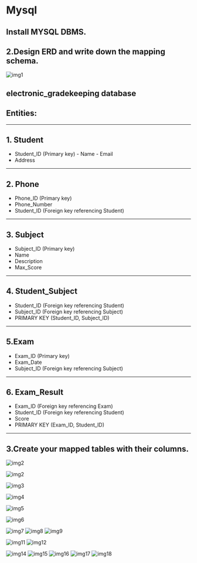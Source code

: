 # Mysql 
  ## Install MYSQL DBMS.
  ## 2.Design ERD and write down the mapping schema. 
![img1](https://github.com/heba-eldeabes/Mysql/blob/main/img/Screenshot%20from%202025-10-07%2000-28-01.png)
  ## electronic_gradekeeping database
  ## Entities:
  ---------
 ## 1. Student
   - Student_ID (Primary key)
    - Name
    - Email
  - Address
---------------------------------------------------------------
 ## 2. Phone
- Phone_ID (Primary key)
- Phone_Number
- Student_ID (Foreign key referencing Student)
---------------------------------------------------------------
 ## 3. Subject
- Subject_ID (Primary key)
- Name
- Description
- Max_Score
---------------------------------------------------------------
 ## 4. Student_Subject
- Student_ID (Foreign key referencing Student)
- Subject_ID (Foreign key referencing Subject)
- PRIMARY KEY (Student_ID, Subject_ID)
---------------------------------------------------------------
 ## 5.Exam
- Exam_ID (Primary key)
- Exam_Date
- Subject_ID (Foreign key referencing Subject)
---------------------------------------------------------------
## 6. Exam_Result
- Exam_ID (Foreign key referencing Exam)
- Student_ID (Foreign key referencing Student)
- Score
- PRIMARY KEY (Exam_ID, Student_ID)
---------------------------------------------------------------
 ## 3.Create your mapped tables with their columns. 
  ![img2](https://github.com/heba-eldeabes/Mysql/blob/main/img/Screenshot%20from%202025-10-13%2014-19-36.png) 

  ![img2](https://github.com/heba-eldeabes/Mysql/blob/main/img/Screenshot%20from%202025-10-13%2014-20-21.png)

  ![img3](https://github.com/heba-eldeabes/Mysql/blob/main/img/Screenshot%20from%202025-10-13%2014-20-37.png)
 
 ![img4](https://github.com/heba-eldeabes/Mysql/blob/main/img/Screenshot%20from%202025-10-13%2014-55-25.png)

 ![img5](https://github.com/heba-eldeabes/Mysql/blob/main/img/Screenshot%20from%202025-10-13%2014-55-43.png)

![img6](https://github.com/heba-eldeabes/Mysql/blob/main/img/Screenshot%20from%202025-10-13%2015-07-59.png)

![img7](https://github.com/heba-eldeabes/Mysql/blob/main/img/Screenshot%20from%202025-10-13%2015-10-11.png)
![img8](https://github.com/heba-eldeabes/Mysql/blob/main/img/Screenshot%20from%202025-10-13%2015-11-13.png)
![img9](https://github.com/heba-eldeabes/Mysql/blob/main/img/Screenshot%20from%202025-10-13%2015-11-44.png)

![img11](https://github.com/heba-eldeabes/Mysql/blob/main/img/Screenshot%20from%202025-10-13%2016-21-14.png)
![img12](https://github.com/heba-eldeabes/Mysql/blob/main/img/Screenshot%20from%202025-10-13%2016-22-41.png)

![img14](https://github.com/heba-eldeabes/Mysql/blob/main/img/Screenshot%20from%202025-10-14%2010-55-13.png)
![img15](https://github.com/heba-eldeabes/Mysql/blob/main/img/Screenshot%20from%202025-10-14%2011-02-08.png)
![img16](https://github.com/heba-eldeabes/Mysql/blob/main/img/Screenshot%20from%202025-10-14%2011-11-37.png)
![img17](https://github.com/heba-eldeabes/Mysql/blob/main/img/Screenshot%20from%202025-10-14%2011-21-00.png)
![img18](https://github.com/heba-eldeabes/Mysql/blob/main/img/Screenshot%20from%202025-10-14%2011-27-00.png)